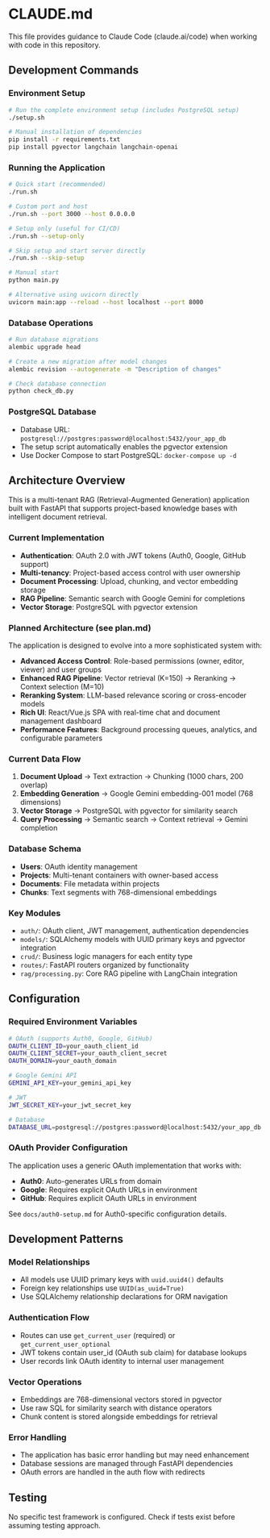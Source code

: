 # CLAUDE.md

This file provides guidance to Claude Code (claude.ai/code) when working with code in this repository.

## Development Commands

### Environment Setup
```bash
# Run the complete environment setup (includes PostgreSQL setup)
./setup.sh

# Manual installation of dependencies
pip install -r requirements.txt
pip install pgvector langchain langchain-openai
```

### Running the Application
```bash
# Quick start (recommended)
./run.sh

# Custom port and host
./run.sh --port 3000 --host 0.0.0.0

# Setup only (useful for CI/CD)
./run.sh --setup-only

# Skip setup and start server directly
./run.sh --skip-setup

# Manual start
python main.py

# Alternative using uvicorn directly
uvicorn main:app --reload --host localhost --port 8000
```

### Database Operations
```bash
# Run database migrations
alembic upgrade head

# Create a new migration after model changes
alembic revision --autogenerate -m "Description of changes"

# Check database connection
python check_db.py
```

### PostgreSQL Database
- Database URL: `postgresql://postgres:password@localhost:5432/your_app_db`
- The setup script automatically enables the pgvector extension
- Use Docker Compose to start PostgreSQL: `docker-compose up -d`

## Architecture Overview

This is a multi-tenant RAG (Retrieval-Augmented Generation) application built with FastAPI that supports project-based knowledge bases with intelligent document retrieval.

### Current Implementation
- **Authentication**: OAuth 2.0 with JWT tokens (Auth0, Google, GitHub support)
- **Multi-tenancy**: Project-based access control with user ownership
- **Document Processing**: Upload, chunking, and vector embedding storage
- **RAG Pipeline**: Semantic search with Google Gemini for completions
- **Vector Storage**: PostgreSQL with pgvector extension

### Planned Architecture (see plan.md)
The application is designed to evolve into a more sophisticated system with:
- **Advanced Access Control**: Role-based permissions (owner, editor, viewer) and user groups
- **Enhanced RAG Pipeline**: Vector retrieval (K=150) → Reranking → Context selection (M=10)
- **Reranking System**: LLM-based relevance scoring or cross-encoder models
- **Rich UI**: React/Vue.js SPA with real-time chat and document management dashboard
- **Performance Features**: Background processing queues, analytics, and configurable parameters

### Current Data Flow
1. **Document Upload** → Text extraction → Chunking (1000 chars, 200 overlap)
2. **Embedding Generation** → Google Gemini embedding-001 model (768 dimensions)
3. **Vector Storage** → PostgreSQL with pgvector for similarity search
4. **Query Processing** → Semantic search → Context retrieval → Gemini completion

### Database Schema
- **Users**: OAuth identity management
- **Projects**: Multi-tenant containers with owner-based access
- **Documents**: File metadata within projects
- **Chunks**: Text segments with 768-dimensional embeddings

### Key Modules
- `auth/`: OAuth client, JWT management, authentication dependencies
- `models/`: SQLAlchemy models with UUID primary keys and pgvector integration
- `crud/`: Business logic managers for each entity type
- `routes/`: FastAPI routers organized by functionality
- `rag/processing.py`: Core RAG pipeline with LangChain integration

## Configuration

### Required Environment Variables
```bash
# OAuth (supports Auth0, Google, GitHub)
OAUTH_CLIENT_ID=your_oauth_client_id
OAUTH_CLIENT_SECRET=your_oauth_client_secret
OAUTH_DOMAIN=your_oauth_domain

# Google Gemini API
GEMINI_API_KEY=your_gemini_api_key

# JWT
JWT_SECRET_KEY=your_jwt_secret_key

# Database
DATABASE_URL=postgresql://postgres:password@localhost:5432/your_app_db
```

### OAuth Provider Configuration
The application uses a generic OAuth implementation that works with:
- **Auth0**: Auto-generates URLs from domain
- **Google**: Requires explicit OAuth URLs in environment
- **GitHub**: Requires explicit OAuth URLs in environment

See `docs/auth0-setup.md` for Auth0-specific configuration details.

## Development Patterns

### Model Relationships
- All models use UUID primary keys with `uuid.uuid4()` defaults
- Foreign key relationships use `UUID(as_uuid=True)`
- Use SQLAlchemy relationship declarations for ORM navigation

### Authentication Flow
- Routes can use `get_current_user` (required) or `get_current_user_optional`
- JWT tokens contain user_id (OAuth sub claim) for database lookups
- User records link OAuth identity to internal user management

### Vector Operations
- Embeddings are 768-dimensional vectors stored in pgvector
- Use raw SQL for similarity search with distance operators
- Chunk content is stored alongside embeddings for retrieval

### Error Handling
- The application has basic error handling but may need enhancement
- Database sessions are managed through FastAPI dependencies
- OAuth errors are handled in the auth flow with redirects

## Testing

No specific test framework is configured. Check if tests exist before assuming testing approach.